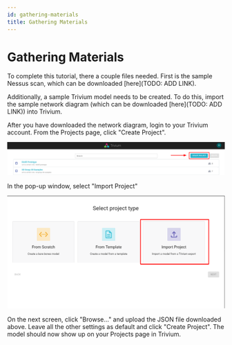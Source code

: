 ```yaml
---
id: gathering-materials
title: Gathering Materials
---
```


# Gathering Materials

To complete this tutorial, there a couple files needed. First is the sample Nessus scan, which can be downloaded [here](TODO: ADD LINK).

Additionally, a sample Trivium model needs to be created. To do this, import the sample network diagram (which can be downloaded [here](TODO: ADD LINK)) into Trivium.

After you have downloaded the network diagram, login to your Trivium account. From the Projects page, click "Create Project".

![Create project](./../../assets/create-project.png)

In the pop-up window, select "Import Project"

![Import Project](../../assets/import-project.png)

On the next screen, click "Browse..." and upload the JSON file downloaded above. Leave all the other settings as default and click "Create Project". The model should now show up on your Projects page in Trivium.